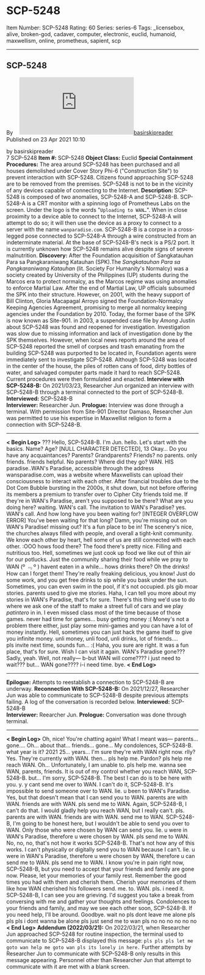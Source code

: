 # SCP-5248
Item Number: SCP-5248
Rating: 60
Series: series-6
Tags: _licensebox, alive, broken-god, cadaver, computer, electronic, euclid, humanoid, maxwellism, online, prometheus, sapient, scp

---

SCP-5248  
---  
Byㅤ [![basirskipreader](https://www.wikidot.com/avatar.php?userid=6657366&amp;size=small&amp;timestamp=1751246054)](http://www.wikidot.com/user:info/basirskipreader)[basirskipreader](http://www.wikidot.com/user:info/basirskipreader)  
Published on 23 Apr 2021 10:10  
  

by basirskipreader  
7
SCP-5248
**Item #:** SCP-5248
**Object Class:** Euclid
**Special Containment Procedures:** The area around SCP-5248 has been purchased and all houses demolished under Cover Story Phi-6 ("Construction Site") to prevent interaction with SCP-5248. Citizens found approaching SCP-5248 are to be removed from the premises. SCP-5248 is not to be in the vicinity of any devices capable of connecting to the Internet.
**Description:** SCP-5248 is composed of two anomalies, SCP-5248-A and SCP-5248-B. SCP-5248-A is a CRT monitor with a spinning logo of Prometheus Labs on the screen. Under the logo is the words "`Uploading to WAN…`". When in close proximity to a device able to connect to the Internet, SCP-5248-A will attempt to do so; it will then use the device as a proxy to connect to a server with the name `wanparadise.com`.
SCP-5248-B is a corpse in a cross-legged pose connected to SCP-5248-A through a wire constructed from an indeterminate material. At the base of SCP-5248-B's neck is a PS/2 port. It is currently unknown how SCP-5248 remains alive despite signs of severe malnutrition.
**Discovery:** After the Foundation acquisition of Sangkatauhan Para sa Pangkaraniwang Katauhan (SPK).The _Sangkatauhan Para sa Pangkaraniwang Katauhan_ (lit. Society For Humanity's Normalcy) was a society created by University of the Philippines (UP) students during the Marcos era to protect normalcy, as the Marcos regime was using anomalies to enforce Martial Law. After the end of Martial Law, UP officials subsumed the SPK into their structure. However, on 2001, with the heavy support of Bill Clinton, Gloria Macapagal Arroyo signed the Foundation-Normalcy Keeping Agencies Agreement, promising to merge all normalcy keeping agencies under the Foundation by 2010. Today, the former base of the SPK is now known as Site-901. in 2003, a suspended case file by _Among_ Justin about SCP-5248 was found and reopened for investigation. Investigation was slow due to missing information and lack of investigation done by the SPK themselves. However, when local news reports around the area of SCP-5248 reported the smell of corpses and trash emanating from the building SCP-5248 was purported to be located in, Foundation agents were immediately sent to investigate SCP-5248. Although SCP-5248 was located in the center of the house, the piles of rotten cans of food, dirty bottles of water, and salvaged computer parts made it hard to reach SCP-5248. Current procedures were then formulated and enacted.
**Interview with SCP-5248-B:** On 2021/03/23, Researcher Jun organized an interview with SCP-5248-B through a terminal connected to the port of SCP-5248-B.
**Interviewed:** SCP-5248-B  
**Interviewer:** Researcher Jun.
**Prologue:** Interview was done through a terminal. With permission from Site-901 Director Damaso, Researcher Jun was permitted to use his expertise in Maxwellist religion to form a connection with SCP-5248-B.
* * *
**< Begin Log>**
???
Hello, SCP-5248-B. I'm Jun.
hello.
Let's start with the basics. Name? Age?
[NULL CHARACTER DETECTED], 13
Okay…
Do you have any acquaintances? Parents? Grandparents? Friends?
no parents. only friends. friends helpful.
No parents? Where did they go?
WAN. HIS paradise..WAN's Paradise, accessible through the address wansparadise.com, was a website where Maxwellists can upload their consciousness to interact with each other. After financial troubles due to the Dot Com Bubble bursting in the 2000s, it shut down, but not before offering its members a premium to transfer over to Cipher City friends told me.
If they're in WAN's Paradise, aren't you supposed to be there? What are you doing here?
waiting. WAN's call.
The invitation to WAN's Paradise?
yes. WAN's call.
And how long have you been waiting for?
[INTEGER OVERFLOW ERROR]
You've been waiting for that long? Damn, you're missing out on WAN's Paradise!
missing out?
It's a fun place to be in! The scenery's nice, the churches always filled with people, and overall a tight-knit community. We know each other by heart, hell some of us are still connected with each other.
:OOO
hows food there?
The food there's pretty nice. Filling and nutritious too. Hell, sometimes we just cook up food we like out of thin air for our potlucks. Just the community sharing their food while we pray to WAN
(º ﹃ º )
havent eaten in a while… hows drinks there?
Oh the drinks! How can I forget them! They're really freaking delicious, you know! Just do some work, and you get free drinks to sip while you bask under the sun. Sometimes, you can even swim in the pool, if it's not occupied.
pls gib moar stories. parents used to give me stories.
Haha, I can tell you more about my stories in WAN's Paradise, that's for sure. There's this thing we'd use to do where we ask one of the staff to make a street full of cars and we play _patintero_ in in. I even missed class most of the time because of those games.
never had time for games… busy getting money :(
Money's not a problem there either, just play some mini-games and you can have a lot of money instantly. Hell, sometimes you can just hack the game itself to give you infinite money.
unli money, unli food, unli drinks, lot of friends….  
pls invite next time, sounds fun… :(
Haha, you sure are right. It was a fun place, that's for sure. Wish I can visit it again.
WAN's Paradise gone???
Sadly, yeah. Well, not really—
b-but WAN will come???? i just need to wait??? but… WAN gone????
i-i need time. bye.
**< End Log>**
* * *
**Epilogue:** Attempts to reestablish a connection to SCP-5248-B are underway.
**Reconnection With SCP-5248-B:** On 2021/12/27, Researcher Jun was able to communicate to SCP-5248-B despite previous attempts failing. A log of the conversation is recorded below.
**Interviewed:** SCP-5248-B  
**Interviewer:** Reearcher Jun.
**Prologue:** Conversation was done through terminal.
* * *
**< Begin Log>**
Oh, nice! You're chatting again! What I meant was—
parents… gone….
Oh… about that…
friends… gone…
My condolences, SCP-5248-B.
what year is it?
2021
25… years…
I'm sure they're with WAN right now.
rlly?
Yes. They're currently with WAN.
then… pls help me.
Pardon?
pls help me reach WAN.
Oh… Unfortunately, I am unable to.
pls help me. wanna see WAN, parents, friends.
It is out of my control whether you reach WAN, SCP-5248-B.
but…
I'm sorry, SCP-5248-B. The best I can do is to be here with you.
y. y cant send me over to WAN.
I can't do it, SCP-5248-B. It's impossible to send someone over to WAN.
lie. u been to WAN's Paradise.
Yes, but that doesn't mean that I can send you to WAN.
parents are with WAN. friends are with WAN. pls send me to WAN.
Again, SCP-5248-B, I can't do that. I would gladly help you reach WAN, but I really can't.
pls. parents are with WAN. friends are with WAN. send me to WAN.
SCP-5248-B, I'm going to be honest here, but I wouldn't be able to send you over to WAN. Only those who were chosen by WAN can send you.
lie. u were in WAN's Paradise, therefore u were chosen by WAN. pls send me to WAN.
No, no, no, that's not how it works SCP-5248-B. That's not how any of this works. I can't physically or digitally send you to WAN because I can't.
lie. u were in WAN's Paradise, therefore u were chosen by WAN, therefore u can send me to WAN. pls send me to WAN.
I know you're in pain right now, SCP-5248-B, but you need to accept that your friends and family are gone now. Please, let your memories of your family rest. Remember the good times you had with them and cherish them. Cherish your memories of them like how WAN cherished his followers
send. me. to. WAN. pls. i need it.
SCP-5248-B, I can see you are grieving. I'd suggest you take a break from conversing with me and gather your thoughts and feelings. Condolences to your friends and family, and may we see each other soon, SCP-5248-B. If you need help, I'll be around.
Goodbye.
wait no pls dont leave me alone pls pls pls i dont wanna be alone pls just send me to wan pls no no no no no no
**< End Log>**
**Addendum (2022/03/21):** On 2022/03/21, when Researcher Jun approached SCP-5248 for routine inspection, the terminal used to communicate to SCP-5248-B displayed this message:
`pls pls pls let me goto wan help me goto wan pls its lonely in here.`
Further attempts by Researcher Jun to communicate with SCP-5248-B only results in this message appearing. Personnel other than Researcher Jun that attempt to communicate with it are met with a blank screen.